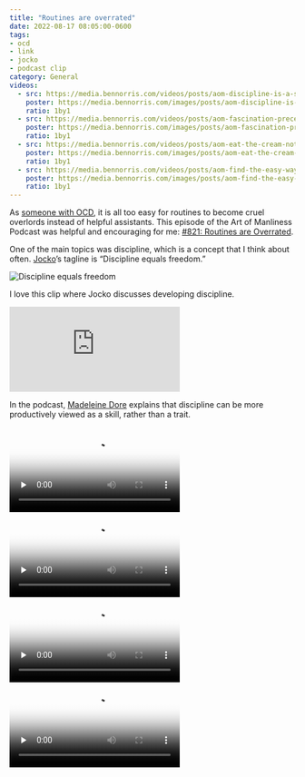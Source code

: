 ```yaml
---
title: "Routines are overrated"
date: 2022-08-17 08:05:00-0600
tags:
- ocd
- link
- jocko
- podcast clip
category: General
videos:
  - src: https://media.bennorris.com/videos/posts/aom-discipline-is-a-skill.mov
    poster: https://media.bennorris.com/images/posts/aom-discipline-is-a-skill.jpg
    ratio: 1by1
  - src: https://media.bennorris.com/videos/posts/aom-fascination-precedes-interest.mov
    poster: https://media.bennorris.com/images/posts/aom-fascination-precedes-interest.jpg
    ratio: 1by1
  - src: https://media.bennorris.com/videos/posts/aom-eat-the-cream-not-the-frog.mov
    poster: https://media.bennorris.com/images/posts/aom-eat-the-cream-not-the-frog.jpg
    ratio: 1by1
  - src: https://media.bennorris.com/videos/posts/aom-find-the-easy-way-in.mov
    poster: https://media.bennorris.com/images/posts/aom-find-the-easy-way-in.jpg
    ratio: 1by1
---
```


As [someone with OCD](https://bennorris.com/tags/ocd/), it is all too easy for routines to become cruel overlords instead of helpful assistants. This episode of the Art of Manliness Podcast was helpful and encouraging for me: [#821: Routines are Overrated](https://www.artofmanliness.com/character/behavior/podcast-821-routines-are-overrated/).

One of the main topics was discipline, which is a concept that I think about often. [Jocko](https://bennorris.com/tags/jocko/)’s tagline is “Discipline equals freedom.”

![Discipline equals freedom](https://media.bennorris.com/images/posts/discipline-equals-freedom-flag.jpg)

I love this clip where Jocko discusses developing discipline.

<div class="embed-responsive embed-responsive-16by9">
  <iframe class="embed-responsive-item" src="https://www.youtube-nocookie.com/embed/_tE8kE8IfiY" title="YouTube video player" frameborder="0" allow="accelerometer; autoplay; clipboard-write; encrypted-media; gyroscope; picture-in-picture" allowfullscreen></iframe>
</div>

In the podcast, [Madeleine Dore](https://www.madeleinedore.com) explains that discipline can be more productively viewed as a skill, rather than a trait.

<div class="embed-responsive embed-responsive-1by1">
    <video class="embed-responsive-item" controls="controls" playsinline="playsinline" src="https://media.bennorris.com/videos/posts/aom-discipline-is-a-skill.mov" poster="https://media.bennorris.com/images/posts/aom-discipline-is-a-skill.jpg" style="background-image:url(https://media.bennorris.com/images/posts/aom-discipline-is-a-skill.jpg);background-size:contain;background-repeat:no-repeat;" preload="none"></video>
</div>



<div class="embed-responsive embed-responsive-1by1">
    <video class="embed-responsive-item" controls="controls" playsinline="playsinline" src="https://media.bennorris.com/videos/posts/aom-fascination-precedes-interest.mov" poster="https://media.bennorris.com/images/posts/aom-fascination-precedes-interest.jpg" style="background-image:url(https://media.bennorris.com/images/posts/aom-fascination-precedes-interest.jpg);background-size:contain;background-repeat:no-repeat;" preload="none"></video>
</div>



<div class="embed-responsive embed-responsive-1by1">
    <video class="embed-responsive-item" controls="controls" playsinline="playsinline" src="https://media.bennorris.com/videos/posts/aom-eat-the-cream-not-the-frog.mov" poster="https://media.bennorris.com/images/posts/aom-eat-the-cream-not-the-frog.jpg" style="background-image:url(https://media.bennorris.com/images/posts/aom-eat-the-cream-not-the-frog.jpg);background-size:contain;background-repeat:no-repeat;" preload="none"></video>
</div>



<div class="embed-responsive embed-responsive-1by1">
    <video class="embed-responsive-item" controls="controls" playsinline="playsinline" src="https://media.bennorris.com/videos/posts/aom-find-the-easy-way-in.mov" poster="https://media.bennorris.com/images/posts/aom-find-the-easy-way-in.jpg" style="background-image:url(https://media.bennorris.com/images/posts/aom-find-the-easy-way-in.jpg);background-size:contain;background-repeat:no-repeat;" preload="none"></video>
</div>
